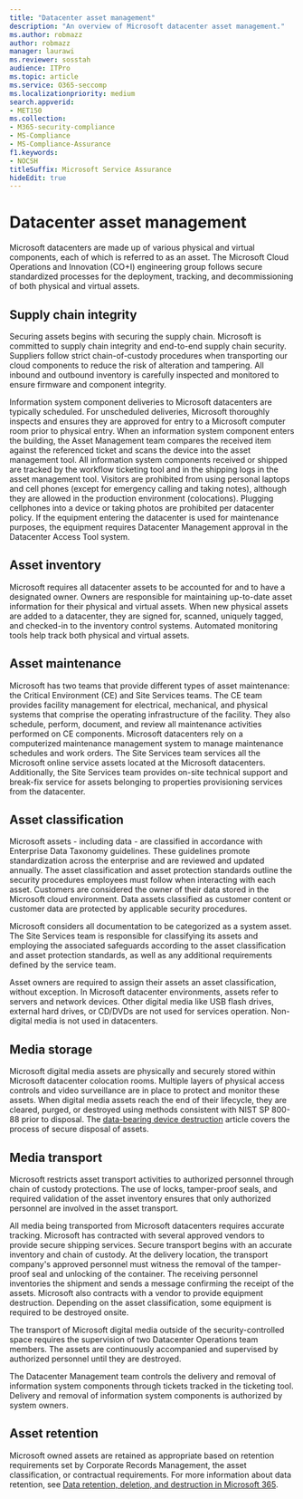 ```yaml
---
title: "Datacenter asset management"
description: "An overview of Microsoft datacenter asset management."
ms.author: robmazz
author: robmazz
manager: laurawi
ms.reviewer: sosstah
audience: ITPro
ms.topic: article
ms.service: O365-seccomp
ms.localizationpriority: medium
search.appverid:
- MET150
ms.collection:
- M365-security-compliance
- MS-Compliance
- MS-Compliance-Assurance
f1.keywords:
- NOCSH
titleSuffix: Microsoft Service Assurance
hideEdit: true
---
```


# Datacenter asset management

Microsoft datacenters are made up of various physical and virtual components, each of which is referred to as an asset. The Microsoft Cloud Operations and Innovation (CO+I) engineering group follows secure standardized processes for the deployment, tracking, and decommissioning of both physical and virtual assets.

## Supply chain integrity

Securing assets begins with securing the supply chain. Microsoft is committed to supply chain integrity and end-to-end supply chain security. Suppliers follow strict chain-of-custody procedures when transporting our cloud components to reduce the risk of alteration and tampering. All inbound and outbound inventory is carefully inspected and monitored to ensure firmware and component integrity.

Information system component deliveries to Microsoft datacenters are typically scheduled. For unscheduled deliveries, Microsoft thoroughly inspects and ensures they are approved for entry to a Microsoft computer room prior to physical entry. When an information system component enters the building, the Asset Management team compares the received item against the referenced ticket and scans the device into the asset management tool. All information system components received or shipped are tracked by the workflow ticketing tool and in the shipping logs in the asset management tool. Visitors are prohibited from using personal laptops and cell phones (except for emergency calling and taking notes), although they are allowed in the production environment (colocations). Plugging cellphones into a device or taking photos are prohibited per datacenter policy. If the equipment entering the datacenter is used for maintenance purposes, the equipment requires Datacenter Management approval in the Datacenter Access Tool system.

## Asset inventory

Microsoft requires all datacenter assets to be accounted for and to have a designated owner. Owners are responsible for maintaining up-to-date asset information for their physical and virtual assets. When new physical assets are added to a datacenter, they are signed for, scanned, uniquely tagged, and checked-in to the inventory control systems. Automated monitoring tools help track both physical and virtual assets.

## Asset maintenance

Microsoft has two teams that provide different types of asset maintenance: the Critical Environment (CE) and Site Services teams. The CE team provides facility management for electrical, mechanical, and physical systems that comprise the operating infrastructure of the facility. They also schedule, perform, document, and review all maintenance activities performed on CE components. Microsoft datacenters rely on a computerized maintenance management system to manage maintenance schedules and work orders. The Site Services team services all the Microsoft online service assets located at the Microsoft datacenters. Additionally, the Site Services team provides on-site technical support and break-fix service for assets belonging to properties provisioning services from the datacenter.

## Asset classification

Microsoft assets - including data - are classified in accordance with Enterprise Data Taxonomy guidelines. These guidelines promote standardization across the enterprise and are reviewed and updated annually. The asset classification and asset protection standards outline the security procedures employees must follow when interacting with each asset. Customers are considered the owner of their data stored in the Microsoft cloud environment. Data assets classified as customer content or customer data are protected by applicable security procedures.

Microsoft considers all documentation to be categorized as a system asset. The Site Services team is responsible for classifying its assets and employing the associated safeguards according to the asset classification and asset protection standards, as well as any additional requirements defined by the service team.

Asset owners are required to assign their assets an asset classification, without exception. In Microsoft datacenter environments, assets refer to servers and network devices. Other digital media like USB flash drives, external hard drives, or CD/DVDs are not used for services operation. Non-digital media is not used in datacenters.

## Media storage

Microsoft digital media assets are physically and securely stored within Microsoft datacenter colocation rooms. Multiple layers of physical access controls and video surveillance are in place to protect and monitor these assets. When digital media assets reach the end of their lifecycle, they are cleared, purged, or destroyed using methods consistent with NIST SP 800-88 prior to disposal. The [data-bearing device destruction](assurance-data-bearing-device-destruction.md) article covers the process of secure disposal of assets.

## Media transport

Microsoft restricts asset transport activities to authorized personnel through chain of custody protections. The use of locks, tamper-proof seals, and required validation of the asset inventory ensures that only authorized personnel are involved in the asset transport.

All media being transported from Microsoft datacenters requires accurate tracking. Microsoft has contracted with several approved vendors to provide secure shipping services. Secure transport begins with an accurate inventory and chain of custody. At the delivery location, the transport company's approved personnel must witness the removal of the tamper-proof seal and unlocking of the container. The receiving personnel inventories the shipment and sends a message confirming the receipt of the assets. Microsoft also contracts with a vendor to provide equipment destruction. Depending on the asset classification, some equipment is required to be destroyed onsite.

The transport of Microsoft digital media outside of the security-controlled space requires the supervision of two Datacenter Operations team members. The assets are continuously accompanied and supervised by authorized personnel until they are destroyed.

The Datacenter Management team controls the delivery and removal of information system components through tickets tracked in the ticketing tool. Delivery and removal of information system components is authorized by system owners.

## Asset retention

Microsoft owned assets are retained as appropriate based on retention requirements set by Corporate Records Management, the asset classification, or contractual requirements. For more information about data retention, see [Data retention, deletion, and destruction in Microsoft 365](assurance-data-retention-deletion-and-destruction-overview.md).
